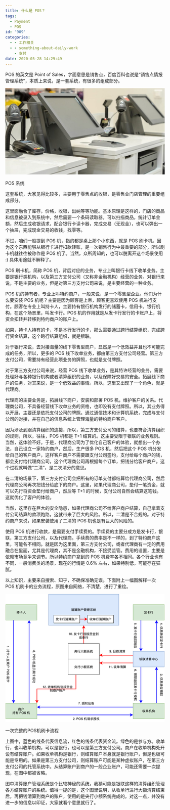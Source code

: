 ```yaml
---
title: 什么是 POS？
tags:
  - Payment
  - POS
id: '909'
categories:
  - - 工作相关
  - - something-about-daily-work
    - 支付
date: 2020-05-28 14:29:49
---
```


POS 的英文是 Point of Sales，字面意思是销售点，百度百科也说是“销售点情报管理系统”，本质上来说，是一套系统，有很多的组成部分。

![](../images/2020/05/retail-pos-system-1200x650px-1024x555.jpg)

POS 系统

这套系统，大家见得比较多，主要用于零售点的收银，是零售业门店管理的重要组成部分。

这里面融合了库存，价格，收银，出纳等等功能。基本原理是这样的，门店的商品和信息被录入到系统中，然后需要一个条码读取器，可以扫描商品，统计订单金额，然后生成收银请求，配合银行卡读卡器，完成交易（无现金），也可以弹出一个抽屉，完成现金交易的收钱，找零等。

不过，咱们一般提到 POS 机，指的都是桌上那个小东西，就是 POS 刷卡机。因为这个东西能够从银行卡进行扣款转账，是一次销售行为中最重要的部分，所以刷卡机就往往被称作是 POS 机了。当然，众所周知的，也可以脱离开这个场景使用 :) 具体用途就不解释了。

POS 刷卡机，简称 POS 机，背后对应的业务，专业上叫银行卡线下收单业务。主要是银行类机构，以及第三方支付公司（又称非金融机构）经营的业务。对银行来说，不是主要的业务，但是对第三方支付公司来说，是主要经营的一种业务。

POS 机的持有者，专业上叫特约商户，一般来说，是一个零售型企业。他们为什么要安装 POS 机呢？主要是因为顾客是上帝，顾客更喜欢使用 POS 机进行支付。顾客在专业上叫持卡人，主要持有银行机构发行的储蓄卡，信用卡。银行机构，在这个场景里，叫发卡行。POS 机的作用就是从发卡行发行的卡账户上，将资金扣转并转移到特约商户的账户上。

如果，持卡人持有的卡，不是本行发行的卡，那么需要通过跨行结算组织，完成跨行资金结算，这个跨行结算组织，就是银联。

对于银行来说，去对接海量的线下零售型商户，显然是一个低效益并且也不可能完成的任务，所以，更多的 POS 线下收单业务，都由第三方支付公司经营。第三方支付公司，需要持有经营此项业务的牌照，也就是支付牌照。

对于第三方支付公司来说，经营 POS 线下收单业务，是其特许经营的业务，需要处理好与各种银行机构或者清算组织的业务，以及保障好交易的安全。拓展线下商户的任务，对其来说，是一个低效益的事情。所以，这里又出现了一个角色，就是代理商。

代理商的主要业务是，拓展线下商户，安装和部署 POS 机，维护客户的关系。代理商公司，不具备经营线下收单业务的资格，也即没有支付牌照。所以，其业务得以开展，主要还是依托支付公司的牌照。通过通信技术和计算机系统，完成与支付公司的对接，并在自己的信息系统上管理海量的特约商户客户。

因为涉及到跟清算组织的连接，所以，第三方支付公司的结算，也要符合清算组织的规则，所以，往往，POS 机都是 T+1 结算的。这主要受限于银联的业务规则。当然，这体验不好。于是，代理商公司为了优化自己客户的体验，就想出一个办法，自己设立一家特约商户，然后，生产很多 POS 机，然后把这个 POS 机分发给自己的客户商户，这样客户商户不需要跟支付公司签约，支付给每个商户的钱，都会支付给代理商公司，这个代理商公司再根据每个订单，把钱分给客户商户。这个过程就叫做“二清”，是二次清分的意思。

在二清的场景下，第三方支付公司会把所有的订单支付都结算给代理商公司，然后代理商公司再次把钱分给底下的商户。这里，如果代理商公司，垫付一笔资金，就可以先行将资金垫付给商户，然后等 T+1 的时候，支付公司自然会结算这笔钱。这就优化了客户的体验。

当然，这里存在巨大的安全隐患，如果代理商公司不给客户商户结算，自己拿着支付公司结算的款项跑路，这就带来了巨大的风险。所以，二清是不合规的。对于特约商户来说，如果安装使用了二清的 POS 机也是有巨大的风险的。

使用 POS 机进行收款，是需要支付手续费的。手续费的主要分成方是发卡行，银联，第三方支付公司，以及代理商。手续费的费率是不一样的，到了特约商户这里，可能各不相同。就是因为这里面，第三方支付公司，或者代理商有一定的费用融合在里面，尤其是代理商，其不是金融机构，不接受监管。费用的设置，主要是依赖市场竞争来调节。所以特约商户拿到的 POS 机费率各不相同。各个行业也有不同，一般消费类的场景，现在的行情是 0.6% 左右，如果特别低，可能存在猫腻。

以上知识，主要来自搜索、知乎，不确保准确无误。下面附上一幅图解释一次 POS 机刷卡的业务流程，原图来自网络，不清楚，进行了重绘。

![](../images/2020/06/银行卡POS收单支付流程.png)

一次完整的POS机刷卡流程

上图中，蓝色的线条代表信息流，红色的线条代表资金流。绿色的是参与方。收单行，也叫收单机构，可以是银行，也可以是第三方支付公司。商户在收单机构处开设有结算账户。如果收单机构是银行，则结算账户本身就是银行账户，但是也极可能是专用的。如果是第三方支付公司，则结算账户可能是某种虚拟账户，在第三方支付公司的托管系统中。从结算账户到商户的一般企业账户，可能还需要一次提现，在图中都被省略。

图中清算账户管理系统是个比较神秘的系统，我猜可能是银联这样的清算组织管理各方结算账户的系统。值得一提的是，这个图里说明，从收单行进行大额清算结束后，再把钱清算到商户的账户，使用的是央行小额系统完成的。对这一点，并没有进一步的信息以印证，大家就看个意思就行了。